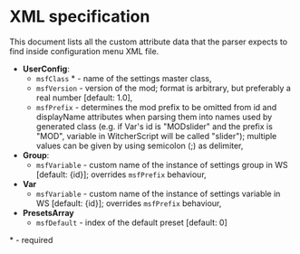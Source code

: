 # XML specification
This document lists all the custom attribute data that the parser expects to find inside configuration menu XML file.

- **UserConfig**:
  - `msfClass` * - name of the settings master class,
  - `msfVersion` - version of the mod; format is arbitrary, but preferably a real number [default: 1.0],
  - `msfPrefix` - determines the mod prefix to be omitted from id and displayName attributes when parsing them into names used by generated class (e.g. if Var's id is "MODslider" and the prefix is "MOD", variable in WitcherScript will be called "slider"); multiple values can be given by using semicolon (;) as delimiter,
- **Group**:
  - `msfVariable` - custom name of the instance of settings group in WS [default: {id}]; overrides `msfPrefix` behaviour,
- **Var**
  - `msfVariable` - custom name of the instance of settings variable in WS [default: {id}]; overrides `msfPrefix` behaviour,
- **PresetsArray**
  - `msfDefault` - index of the default preset [default: 0]

\* - required